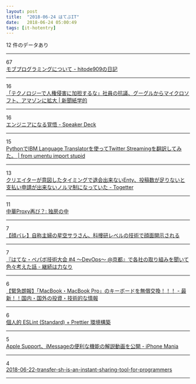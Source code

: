```yaml
---
layout: post
title:  "2018-06-24 はてぶIT"
date:   2018-06-24 05:00:49
tags: [it-hotentry]
---
```

12 件のデータあり

<hr><div class="row">
<div class="col-1"><span class="badge badge-pill badge-success h2">67</span></div>
<div class="col-11"><a href='https://blog.sushi.money/entry/2018/03/09/144640' target='_blank'>モブプログラミングについて - hitode909の日記</a></div>
</div>
<hr>
<div class="row">
<div class="col-1"><span class="badge badge-pill badge-success h2">16</span></div>
<div class="col-11"><a href='https://kaztaira.wordpress.com/2018/06/23/%E3%80%8C%E3%83%86%E3%82%AF%E3%83%8E%E3%83%AD%E3%82%B8%E3%83%BC%E3%81%A7%E4%BA%BA%E6%A8%A9%E4%BE%B5%E5%AE%B3%E3%81%AB%E5%8A%A0%E6%8B%85%E3%81%99%E3%82%8B%E3%81%AA%E3%80%8D%E7%A4%BE%E5%93%A1%E3%81%AE/' target='_blank'>「テクノロジーで人権侵害に加担するな」社員の抗議、グーグルからマイクロソフト、アマゾンに拡大 | 新聞紙学的</a></div>
</div>
<hr>
<div class="row">
<div class="col-1"><span class="badge badge-pill badge-success h2">16</span></div>
<div class="col-11"><a href='https://speakerdeck.com/yosuke_furukawa/enzinianinarujue-wu' target='_blank'>エンジニアになる覚悟 - Speaker Deck</a></div>
</div>
<hr>
<div class="row">
<div class="col-1"><span class="badge badge-pill badge-success h2">15</span></div>
<div class="col-11"><a href='https://www.blog.umentu.work/python-language-translator/' target='_blank'>PythonでIBM Language Translatorを使ってTwitter Streamingを翻訳してみた。 | from umentu import stupid</a></div>
</div>
<hr>
<div class="row">
<div class="col-1"><span class="badge badge-pill badge-success h2">13</span></div>
<div class="col-11"><a href='https://togetter.com/li/1239908' target='_blank'>クリエイターが意図したタイミングで退会出来ないEnty、投稿数が足りないと支払い申請が出来ないノルマ制になっていた - Togetter</a></div>
</div>
<hr>
<div class="row">
<div class="col-1"><span class="badge badge-pill badge-success h2">11</span></div>
<div class="col-11"><a href='http://f36type.cocolog-nifty.com/blog/2018/06/proxy-1527.html' target='_blank'>中華Proxy再び？: 独房の中</a></div>
</div>
<hr>
<div class="row">
<div class="col-1"><span class="badge badge-pill badge-success h2">7</span></div>
<div class="col-11"><a href='https://yoshidakenkou.net/post-11715/' target='_blank'>【顔バレ】自称主婦の星空サラさん、科捜研レベルの技術で顔面開示される</a></div>
</div>
<hr>
<div class="row">
<div class="col-1"><span class="badge badge-pill badge-success h2">7</span></div>
<div class="col-11"><a href='https://sadayoshi-tada.hatenablog.com/entry/20180623/1529764469' target='_blank'>『はてな・ペパボ技術大会 #4 〜DevOps〜 @京都』で各社の取り組みを聞いて色々考えた話 - 継続は力なり</a></div>
</div>
<hr>
<div class="row">
<div class="col-1"><span class="badge badge-pill badge-success h2">6</span></div>
<div class="col-11"><a href='https://www.subroutine.work/entry/macbook-pro-keyboard-free-price-exchange' target='_blank'>【緊急朗報】「MacBook・MacBook Pro」のキーボードを無償交換！！！ - 最新！！国内・国外の投資・技術的な情報</a></div>
</div>
<hr>
<div class="row">
<div class="col-1"><span class="badge badge-pill badge-success h2">6</span></div>
<div class="col-11"><a href='https://qiita.com/0x50/items/d0ee369d1f7c3e92a81e' target='_blank'>個人的 ESLint (Standard) + Prettier 環境構築</a></div>
</div>
<hr>
<div class="row">
<div class="col-1"><span class="badge badge-pill badge-success h2">5</span></div>
<div class="col-11"><a href='https://iphone-mania.jp/news-216723/' target='_blank'>Apple Support、iMessageの便利な機能の解説動画を公開 - iPhone Mania</a></div>
</div>
<hr>
<div class="row">
<div class="col-1"><span class="badge badge-pill badge-success h2">4</span></div>
<div class="col-11"><a href='https://jp.techcrunch.com/2018/06/23/2018-06-22-transfer-sh-is-an-instant-sharing-tool-for-programmers/' target='_blank'>2018-06-22-transfer-sh-is-an-instant-sharing-tool-for-programmers</a></div>
</div>
<hr>
